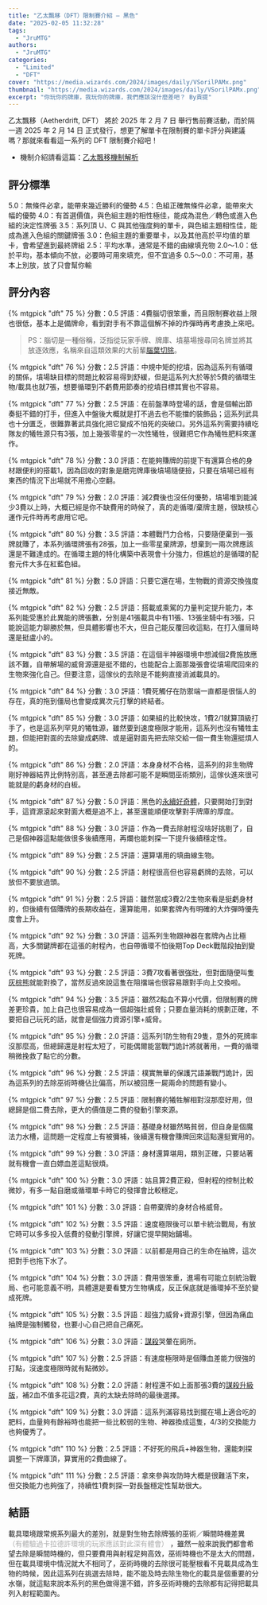 ```yaml
---
title: "乙太飄移（DFT）限制賽介紹 — 黑色"
date: "2025-02-05 11:32:28"
tags:
  - "JruMTG"
authors:
  - "JruMTG"
categories:
  - "Limited"
  - "DFT"
cover: "https://media.wizards.com/2024/images/daily/VSorilPAMx.png"
thumbnail: "https://media.wizards.com/2024/images/daily/VSorilPAMx.png"
excerpt: "你玩你的牌庫，我玩你的牌庫，我們應該沒什麼差吧？ By貢提"
---
```


乙太飄移（Aetherdrift, DFT） 將於 2025 年 2 月 7 日 舉行售前賽活動，而於隔一週 2025 年 2 月 14 日 正式發行，想更了解單卡在限制賽的單卡評分與建議嗎？那就來看看這一系列的 DFT 限制賽介紹吧！

- 機制介紹請看這篇：[乙太飄移機制解析](https://guildmagesforum.tw/DFT-mechanism/)

## 評分標準

5.0：無條件必拿，能帶來幾近勝利的優勢
4.5：色組正確無條件必拿，能帶來大幅的優勢
4.0：有首選價值，與色組主題的相性極佳，能成為混色／轉色或進入色組的決定性牌張
3.5：系列頂 U、C 與其他強度夠的單卡，與色組主題相性佳，能成為進入色組的關鍵牌張
3.0：色組主題的重要單卡，以及其他高於平均值的單卡，會希望進到最終牌組
2.5：平均水準，通常是不錯的曲線填充物
2.0～1.0：低於平均，基本傾向不放，必要時可用來填充，但不宜過多
0.5～0.0：不可用，基本上別放，放了只會幫你輸

## 評分內容


<!---75--->
{% mtgpick "dft" 75 %}
分數：0.5
評語：4費腦切很笨重，而且限制賽收益上限也很低，基本上是備牌命，看到對手有不靠這個解不掉的炸彈時再考慮換上來吧。

>PS：腦切是一種俗稱，泛指從玩家手牌、牌庫、墳墓場搜尋同名牌並將其放逐效應，名稱來自這類效果的大前輩[腦葉切除](https://scryfall.com/card/inv/255/lobotomy)。


<!---76--->
{% mtgpick "dft" 76 %}
分數：2.5
評語：中規中矩的挖墳，因為這系列有循環的關係，墳場缺目標的問題比較容易得到舒緩，但是這系列大於等於5費的循環生物/載具也就7張，想要循環到不虧費用節奏的挖墳目標其實也不容易。


<!---77--->
{% mtgpick "dft" 77 %}
分數：2.5
評語：在前盤準時登場的話，會是個輸出節奏挺不錯的打手，但進入中盤後大概就是打不過去也不能擋的裝飾品；這系列武具也十分匱乏，很難靠著武具強化把它變成不怕死的突破口。另外這系列需要持續吃隊友的犧牲源只有3張，加上幾張零星的一次性犧牲，很難把它作為犧牲肥料來運作。


<!---78--->
{% mtgpick "dft" 78 %}
分數：3.0
評語：在能夠賺牌的前提下有還算合格的身材跟便利的搭載1，因為回收的對象是磨完牌庫後墳場隨便撿，只要在墳場已經有東西的情況下出場就不用擔心空翻。



<!---79--->
{% mtgpick "dft" 79 %}
分數：2.0
評語：減2費後也沒任何優勢，墳場堆到能減少3費以上時，大概已經是你不缺費用的時候了，真的走循環/棄牌主題，很缺核心運作元件時再考慮用它吧。


<!---80--->
{% mtgpick "dft" 80 %}
分數：3.5
評語：本體戰鬥力合格，只要隨便棄到一張牌就賺了，本系列循環牌張有28張，加上一些零星棄牌源，想棄到一兩次牌應該還是不難達成的。在循環主題的特化構築中表現會十分強力，但尷尬的是循環的配套元件大多在紅藍色組。


<!---81--->
{% mtgpick "dft" 81 %}
分數：5.0
評語：只要它還在場，生物戰的資源交換強度接近無敵。


<!---82--->
{% mtgpick "dft" 82 %}
分數：2.5
評語：搭載或乘駕的力量判定提升能力，本系列能受惠於此異能的牌張數，分別是41張載具中有11張、13張坐騎中有3張，只能說這能力聊勝於無，但具體影響也不大，但自己能反覆回收這點，在打入僵局時還是挺盧小的。


<!---83--->
{% mtgpick "dft" 83 %}
分數：3.5
評語：在這個半神器環境中想減個2費施放應該不難，自帶解場的威脅源還是挺不錯的，也能配合上面那幾張會從墳場爬回來的生物來強化自己。但要注意，這傢伙的去除是不能夠直接消滅載具的。


<!---84--->
{% mtgpick "dft" 84 %}
分數：3.0
評語：1費死觸仔在防禦端一直都是很惱人的存在，真的拖到僵局也會變成異次元打擊的終結者。



<!---85--->
{% mtgpick "dft" 85 %}
分數：3.0
評語：如果組的比較快攻，1費2/1就算頂級打手了，也是這系列罕見的犧牲源，雖然要到速度極限才能用，這系列也沒有犧牲主題，但能把對面的去除變成虧牌、或是逼對面先把去除交給一個一費生物還挺煩人的。


<!---86--->
{% mtgpick "dft" 86 %}
分數：2.0
評語：本身身材不合格，這系列的非生物牌剛好神器結界比例特別高，甚至連去除都可能不是瞬間巫術類別，這傢伙進來很可能就是的虧身材的白板。


<!---87--->
{% mtgpick "dft" 87 %}
分數：5.0
評語：黑色的[永續好奇體](https://scryfall.com/card/dsk/51/enduring-curiosity)，只要開始打到對手，這資源滾起來對面大概是追不上，甚至還能順便攻擊對手牌庫的厚度。


<!---88--->
{% mtgpick "dft" 88 %}
分數：3.0
評語：作為一費去除射程沒啥好挑剔了，自己是個神器這點能做很多後續應用，再爛也能刺探一下提升後續穩定性。

<!---89--->
{% mtgpick "dft" 89 %}
分數：2.5
評語：還算堪用的填曲線生物。


<!---90--->
{% mtgpick "dft" 90 %}
分數：2.5
評語：射程很高但也容易虧牌的去除，可以放但不要放過頭。


<!---91--->
{% mtgpick "dft" 91 %}
分數：2.5
評語：雖然當成3費2/2生物來看是挺虧身材的，但後續有個賺牌的長期收益在，還算能用，如果套牌內有明確的大炸彈時優先度會上升。


<!---92--->
{% mtgpick "dft" 92 %}
分數：3.0
評語：這系列生物跟神器在套牌內占比極高，大多關鍵牌都在這張的射程內，也自帶循環不怕後期Top Deck戰階段抽到變死牌。


<!---93--->
{% mtgpick "dft" 93 %}
分數：2.5
評語：3費7攻看著很強壯，但對面隨便叫隻[灰棕熊](https://scryfall.com/card/10e/268/grizzly-bears)就能對換了，當然反過來說這隻在阻擋端也很容易跟對手向上交換啦。


<!---94--->
{% mtgpick "dft" 94 %}
分數：3.5
評語：雖然2點血不算小代價，但限制賽的牌差更珍貴，加上自己也很容易成為一個超強壯威脅；只要血量消耗的規劃正確，不要把自己玩死的話，就會是個強力資源引擎+威脅。


<!---95--->
{% mtgpick "dft" 95 %}
分數：2.0
評語：這系列1防生物有29隻，意外的死牌率沒那麼高，但總歸還是射程太短了，可能偶爾能當戰鬥詭計將就著用，一費的循環稍微挽救了點它的分數。


<!---96--->
{% mtgpick "dft" 96 %}
分數：2.5
評語：樸實無華的保護咒語兼戰鬥詭計，因為這系列的去除巫術時機佔比偏高，所以被回應一屍兩命的問題有變小。


<!---97--->
{% mtgpick "dft" 97 %}
分數：2.5
評語：限制賽的犧牲解相對沒那麼好用，但總歸是個二費去除，更大的價值是二費的發動引擎來源。


<!---98--->
{% mtgpick "dft" 98 %}
分數：2.5
評語：基礎身材雖然略貧弱，但自身是個魔法力水槽，這問題一定程度上有被彌補，後續還有機會賺牌回來這點還挺實用的。


<!---99--->
{% mtgpick "dft" 99 %}
分數：3.0
評語：身材還算堪用，類別正確，只要站著就有機會一直白嫖血差這點很煩。


<!---100--->
{% mtgpick "dft" 100 %}
分數：3.0
評語：姑且算2費正殺，但射程的控制比較微妙，有多一點自磨或循環單卡時它的發揮會比較穩定。


<!---101--->
{% mtgpick "dft" 101 %}
分數：3.0
評語：自帶棄牌的身材合格威脅。


<!---102--->
{% mtgpick "dft" 102 %}
分數：3.5
評語：速度極限後可以單卡統治戰局，有放它時可以多多投入低費的發動引擎牌，好讓它提早開始鋪場。


<!---103--->
{% mtgpick "dft" 103 %}
分數：3.0
評語：以前都是用自己的生命在抽牌，這次把對手也拖下水了。


<!---104--->
{% mtgpick "dft" 104 %}
分數：3.0
評語：費用很笨重，進場有可能立刻統治戰局、也可能意義不明，具體還是要看雙方生物構成，反正保底就是循環掉不至於變成死牌。


<!---105--->
{% mtgpick "dft" 105 %}
分數：3.5
評語：超強力威脅+資源引擎，但因為痛血抽牌是強制觸發，也要小心自己把自己痛死。


<!---106--->
{% mtgpick "dft" 106 %}
分數：3.0
評語：[謀殺](https://scryfall.com/card/dsk/110/murder)哭暈在廁所。


<!---107--->
{% mtgpick "dft" 107 %}
分數：2.5
評語：有速度極限時是個賺血差能力很強的打點，沒速度極限時就有點微妙。


<!---108--->
{% mtgpick "dft" 108 %}
分數：2.0
評語：射程還不如上面那張3費的[謀殺升級版](https://scryfall.com/card/dft/106/spin-out)，補2血不值多花這2費，真的太缺去除時的最後選擇。


<!---109--->
{% mtgpick "dft" 109 %}
分數：3.0
評語：這系列滿容易找到擺在場上適合吃的肥料，血量夠有餘裕時也能把一些比較弱的生物、神器換成這隻，4/3的交換能力也夠優秀了。


<!---110--->
{% mtgpick "dft" 110 %}
分數：2.5
評語：不好死的飛兵+神器生物，還能刺探調整一下牌庫頂，算實用的2費曲線了。


<!---111--->
{% mtgpick "dft" 111 %}
分數：2.5
評語：拿來參與攻防時大概是很難活下來，但交換能力也夠強了，持續性1費刺探一對長盤穩定性幫助很大。



## 結語

載具環境跟常規系列最大的差別，就是對生物去除牌張的巫術／瞬間時機差異 <font color="#AAAAAA">（有體驗過卡拉德許環境的玩家應該對此深有體會）</font> ，雖然一般來說我們都會希望去除是瞬間時機的，但只要費用與射程足夠高效，巫術時機也不是太大的問題，但在載具環境中情況就大不相同了，巫術時機的去除很可能壓根看不見載具成為生物的時候，因此這系列在挑選去除時，能不能及時去除生物化的載具是個重要的分水嶺，就這點來說本系列的黑色做得還不錯，許多巫術時機的去除都有記得把載具列入射程範圍內。
